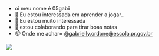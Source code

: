 - oi meu nome é 05gabii
- 👀 Eu estou interessada em aprender a jogar..
- 🌱 Eu estou muito interessada 
- 💞️ estou colaborando para tirar boas notas 
- 📫 Onde me achar= @gabrielly.ordone@escola.pr.gov.br

![](https://img.shields.io/badge/Scratch-4D97FF?style=for-the-badge&logo=Scratch&logoColor=white)

